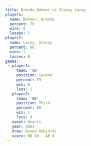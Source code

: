 ```yaml
---
title: Brenda Bohmer vs Stacey Lacey
player1:              
  name: Bohmer, Brenda
  percent: 79         
  wins: 0             
  losses: 1           
player2:              
  name: Lacey, Stacey 
  percent: 80         
  wins: 1             
  losses: 0           
games:
 - player1:          
     team: 'AB'      
     position: Second
     percent: 79     
     win: 0          
     loss: 1         
   player2:         
     team: 'NB'     
     position: Third
     percent: 80    
     win: 1         
     loss: 0        
   event: Hearts       
   year: 2003          
   draw: Round Robin(4)
   score: NB 10 - AB 8 
---
```

